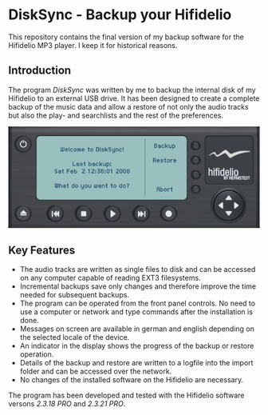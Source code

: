 # DiskSync - Backup your Hifidelio

This repository contains the final version of my backup software for the Hifidelio MP3 player. I keep it for historical reasons.

## Introduction

The program *DiskSync* was written by me to backup the internal disk of my Hifidelio to an external USB drive. It has been designed to create a complete backup of the music data and allow a restore of not only the audio tracks but also the play- and searchlists and the rest of the preferences.

![alt DiskSync welcome screen](https://github.com/smoeding/disksync/raw/gh-pages/Welcome.jpg "DiskSync welcome screen")

## Key Features

* The audio tracks are written as single files to disk and can be accessed on any computer capable of reading EXT3 filesystems.
* Incremental backups save only changes and therefore improve the time needed for subsequent backups.
* The program can be operated from the front panel controls. No need to use a computer or network and type commands after the installation is done.
* Messages on screen are available in german and english depending on the selected locale of the device.
* An indicator in the display shows the progress of the backup or restore operation.
* Details of the backup and restore are written to a logfile into the import folder and can be accessed over the network.
* No changes of the installed software on the Hifidelio are necessary.

The program has been developed and tested with the Hifidelio software versons *2.3.18 PRO* and *2.3.21 PRO*.
